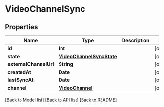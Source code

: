 # VideoChannelSync

## Properties
Name | Type | Description | Notes
------------ | ------------- | ------------- | -------------
**id** | **Int** |  | [optional] 
**state** | [**VideoChannelSyncState**](VideoChannelSyncState.md) |  | [optional] 
**externalChannelUrl** | **String** |  | [optional] 
**createdAt** | **Date** |  | [optional] 
**lastSyncAt** | **Date** |  | [optional] 
**channel** | [**VideoChannel**](VideoChannel.md) |  | [optional] 

[[Back to Model list]](../README.md#documentation-for-models) [[Back to API list]](../README.md#documentation-for-api-endpoints) [[Back to README]](../README.md)


